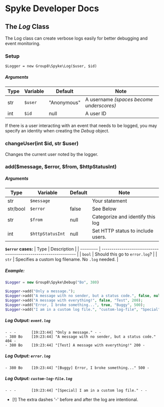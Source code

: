 # Spyke Developer Docs
## The *Log* Class

The Log class can create verbose logs easily
for better debugging and event monitoring.

### Setup
`$Logger = new Group8\Spyke\Log($user, $id)`
##### Arguments
| Type 	| Variable 	| Default	 	| Note									 	|
|------	|----------	|-------------	|------------------------------------------	|
| str	| `$user`	| "Anonymous" 	| A username *(spaces become underscores)* 	|
| int	| `$id`		| null			| A user ID									|

If there is a user interacting with an event that needs to be logged, you may
specify an identity when creating the *Debug* object.

### changeUser(int $id, str $user)
Changes the current user noted by the logger.

### add($message, $error, $from, $httpStatusInt)
##### Arguments
| Type 		| Variable		 	| Default 	| Note							 	|
|----------	|------------------	|---------	|----------------------------------	|
| str		| `$message`		|		 	| Your statement					|
| str/bool 	| `$error`		 	| false		| See Below							|
| str		| `$from`			| null		| Categorize and identify this log 	|
| int		| `$httpStatusInt` 	| null		| Set HTTP status to include users.	|

**`$error` cases:**
| Type		| Description 														|
| ---------	| -----------------------------------------------------------------	|
| `bool`	| Should this go to `error.log`?									|
| `str`		| Specifies a custom log filename. No `.log` needed.				|

##### Example:
```php
$Logger = new Group8\Spyke\Debug("Bo", 380)

$Logger->add("Only a message.");
$Logger->add("A message with no sender, but a status code.", false, null, 404);
$Logger->add("A message with everything!", false, "Test", 200);
$Logger->add("Error, I broke something...", true, "Buggy", 500);
$Logger->add("I am in a custom log file.", "custom-log-file", "Special");
```
##### Log Output: `event.log`
````log
- - -		[19:23:44] "Only a message." - -
- 380 Bo	[19:23:44] "A message with no sender, but a status code." 404 -
- 380 Bo	[19:23:44] "[Test] A message with everything!" 200 -
````
##### Log Output: `error.log`
````log
- 380 Bo	[19:23:44] "[Buggy] Error, I broke something..." 500 -
````
##### Log Output: `custom-log-file.log`
````log
- - -		[19:23:44] "[Special] I am in a custom log file." - -
````
* [!] The extra dashes '-' before and after the log are intentional.